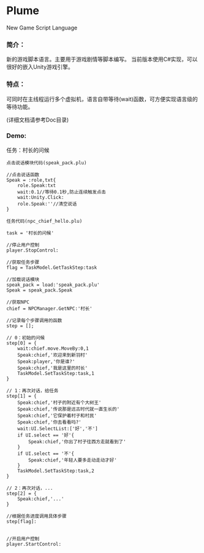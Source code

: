 # Plume
New Game Script Language

### 简介：
新的游戏脚本语言。主要用于游戏剧情等脚本编写。
当前版本使用C#实现，可以很好的嵌入Unity游戏引擎。

### 特点：
可同时在主线程运行多个虚拟机，语言自带等待(wait)函数，可方便实现语言级的等待功能。

(详细文档请参考Doc目录)

### Demo:
任务：村长的问候

	点击说话模块代码(speak_pack.plu)
```
//点击说话函数
Speak = :role,txt{
	role.Speak:txt
	wait:0.1//等待0.1秒,防止连续触发点击
	wait:Unity.Click:
	role.Speak:''//清空说话
}
```

	任务代码(npc_chief_hello.plu)
```
task = '村长的问候'

//停止用户控制
player.StopControl:

//获取任务步骤
flag = TaskModel.GetTaskStep:task

//加载说话模块
speak_pack = load:'speak_pack.plu'
Speak = speak_pack.Speak

//获取NPC
chief = NPCManager.GetNPC:'村长'

//记录每个步骤调用的函数
step = [];

// 0：初始的问候
step[0] = {
	wait:chief.move.MoveBy:0,1
	Speak:chief,'欢迎来到新羽村'
	Speak:player,'你是谁?'
	Speak:chief,'我是这里的村长'
	TaskModel.SetTaskStep:task,1	
}

// 1：再次对话，给任务
step[1] = {
	Speak:chief,'村子的附近有个大树王'
	Speak:chief,'传说那是远古时代就一直生长的'
	Speak:chief,'它保护着村子和村民'
	Speak:chief,'你去看看吗?'
	wait:UI.SelectList:['好','不']
	if UI.select == '好'{
		Speak:chief,'你出了村子往西方走就看到了'
	}
	if UI.select == '不'{
		Speak:chief,'年轻人要多走动走动才好'
	}
	TaskModel.SetTaskStep:task,2
}

// 2：再次对话，...
step[2] = {
	Speak:chief,'...'
}

//根据任务进度调用具体步骤
step[flag]:


//开启用户控制
player.StartControl:

```

